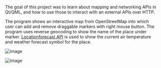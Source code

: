 The goal of this project was to learn about mapping and networking APIs in Qt/QML, and how to use those to interact with an external APIs over HTTP. 

The program shows an interactive map from OpenStreetMap into which user can add and remove draggable markers with right mouse button. The program uses reverse geocoding to show the name of the place under marker. [Locationforecast API](https://api.met.no/weatherapi/locationforecast/2.0/documentation) is used to show the current air temperature and weather forecast symbol for the place.

![image](https://github.com/adafii/weathermap/assets/136560098/18e7780a-936e-4f91-9d08-b36ed41320fe)

![image](https://github.com/adafii/weathermap/assets/136560098/023ecd20-ab93-4f7e-97bb-10af6cb99e6a)
